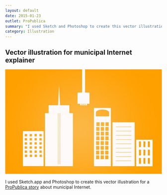 ```yaml
---
layout: default
date: 2015-01-23
outlet: ProPublica
summary: "I used Sketch and Photoshop to create this vector illustration for a ProPublica story about municipal Internet."
category: Illustration
---
```


##  Vector illustration for municipal Internet explainer


<img src="/assets/img/20150123-internet-access-630x420.jpg" alt="An illustration showing a cityscape with an internet cord alongside the buildings"/>

I used Sketch.app and Photoshop to create this vector illustration for a [ProPublica story](http://www.propublica.org/article/obama-wants-you-to-have-cheap-fast-internet-but-many-cities-arent-allowed-t) about municipal Internet.
